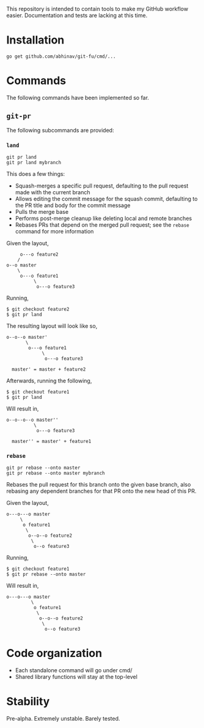 This repository is intended to contain tools to make my GitHub workflow easier.
Documentation and tests are lacking at this time.

Installation
============

    go get github.com/abhinav/git-fu/cmd/...

Commands
========

The following commands have been implemented so far.

`git-pr`
--------

The following subcommands are provided:

### `land`

```
git pr land
git pr land mybranch
```

This does a few things:

-   Squash-merges a specific pull request, defaulting to the pull request made
    with the current branch
-   Allows editing the commit message for the squash commit, defaulting to the
    PR title and body for the commit message
-   Pulls the merge base
-   Performs post-merge cleanup like deleting local and remote branches
-   Rebases PRs that depend on the merged pull request; see the `rebase`
    command for more information

Given the layout,

         o---o feature2
        /
    o--o master
        \
         o---o feature1
              \
               o---o feature3

Running,

    $ git checkout feature2
    $ git pr land

The resulting layout will look like so,

    o--o--o master'
           \
            o---o feature1
                 \
                  o---o feature3

      master' = master + feature2

Afterwards, running the following,

    $ git checkout feature1
    $ git pr land

Will result in,

    o--o--o--o master''
              \
               o---o feature3

      master'' = master' + feature1

### `rebase`

```
git pr rebase --onto master
git pr rebase --onto master mybranch
```

Rebases the pull request for this branch onto the given base branch, also
rebasing any dependent branches for that PR onto the new head of this PR.

Given the layout,

    o---o---o master
         \
          o feature1
           \
            o--o--o feature2
             \
              o--o feature3

Running,

    $ git checkout feature1
    $ git pr rebase --onto master

Will result in,

    o---o---o master
             \
              o feature1
               \
                o--o--o feature2
                 \
                  o--o feature3


Code organization
=================

-   Each standalone command will go under cmd/
-   Shared library functions will stay at the top-level

Stability
=========

Pre-alpha. Extremely unstable. Barely tested.
